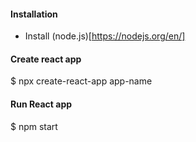 #### Installation
* Install (node.js)[https://nodejs.org/en/]

#### Create react app
$ npx create-react-app app-name

#### Run React app
$ npm start
